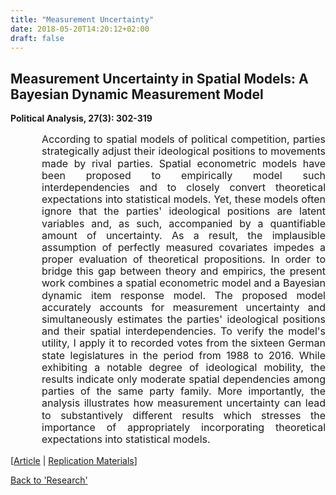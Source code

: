 ```yaml
---
title: "Measurement Uncertainty"
date: 2018-05-20T14:20:12+02:00
draft: false
---
```


## Measurement Uncertainty in Spatial Models: A Bayesian Dynamic Measurement Model
<b>Political Analysis, 27(3): 302-319</b>
<div style="margin-left: 50px;"><font size=3><p style="line-height: 1.2;" align="justify" class="hyphens">According to spatial models of political competition, parties strategically adjust their ideological positions to movements made by rival parties. Spatial econometric models have been proposed to empirically model such interdependencies and to closely convert theoretical expectations into statistical models. Yet, these models often ignore that the parties' ideological positions are latent variables and, as such, accompanied by a quantifiable amount of uncertainty. As a result, the implausible assumption of perfectly measured covariates impedes a proper evaluation of theoretical propositions. In order to bridge this gap between theory and empirics, the present work combines a spatial econometric model and a Bayesian dynamic item response model. The proposed model accurately accounts for measurement uncertainty and simultaneously estimates the parties' ideological positions and their spatial interdependencies. To verify the model's utility, I apply it to recorded votes from the sixteen German state legislatures in the period from 1988 to 2016. While exhibiting a notable degree of ideological mobility, the results indicate only moderate spatial dependencies among parties of the same party family. More importantly, the analysis illustrates how measurement uncertainty can lead to substantively different results which stresses the importance of appropriately incorporating theoretical expectations into statistical models.</p></font></div>

[<a href="http://dx.doi.org/10.1017/pan.2018.35" target="_blank">Article</a> | <a href="https://doi.org/10.7910/DVN/ICTG9Z" target="_blank">Replication Materials</a>]

<a href="/research">Back to 'Research'</a>
